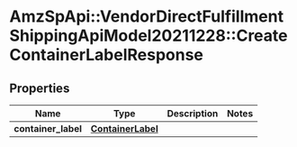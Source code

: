 # AmzSpApi::VendorDirectFulfillmentShippingApiModel20211228::CreateContainerLabelResponse

## Properties
Name | Type | Description | Notes
------------ | ------------- | ------------- | -------------
**container_label** | [**ContainerLabel**](ContainerLabel.md) |  | 

